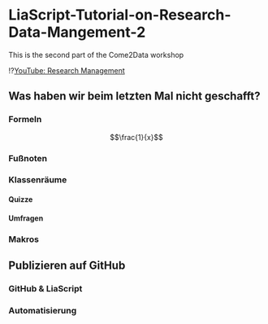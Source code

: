 <!--
author:   André Dietrich; Sebastian Zug

email:    andre.dietrich@informatik.tu-freiberg.de, sebastian.zug@informatik.tu-freiberg.de

comment:  Dies ist der zweite Teil des Workshops "Come2Data", wobei tiefer auf
          Makros und Interaktionen sowie das Publizieren auf GitHub eingegangen
          wird.

logo:     https://www.urz.uni-leipzig.de/fileadmin/_processed_/a/9/csm_C2D_Logo_NEU-in-Blau3_45f981698e.png

version:  0.0.1

language: de

narrator: Deutsch Female

edit:     true

-->

# LiaScript-Tutorial-on-Research-Data-Mangement-2

This is the second part of the Come2Data workshop

!?[YouTube: Research Management](https://www.youtube.com/watch?v=C8G2TQwEJhc)

## Was haben wir beim letzten Mal nicht geschafft?

### Formeln

$$\frac{1}{x}$$

### Fußnoten

### Klassenräume

#### Quizze

#### Umfragen

### Makros

## Publizieren auf GitHub

### GitHub & LiaScript

### Automatisierung

